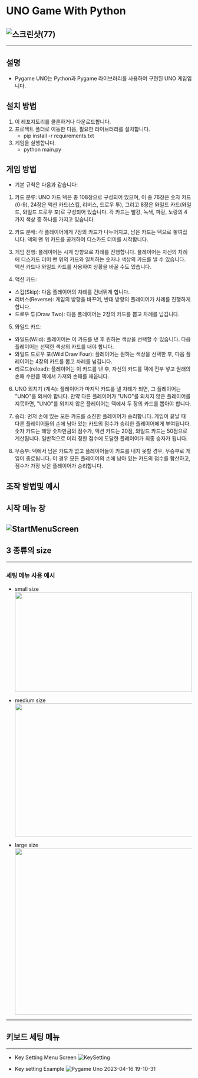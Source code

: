 # UNO Game With Python

## ![스크린샷(77)](https://user-images.githubusercontent.com/42289726/236804666-2108baed-ea26-4b97-a6c1-438a7ec7b17c.png)

---

## 설명

- Pygame UNO는 Python과 Pygame 라이브러리를 사용하여 구현된 UNO 게임입니다.

## 설치 방법

1. 이 레포지토리를 클론하거나 다운로드합니다.
2. 프로젝트 폴더로 이동한 다음, 필요한 라이브러리를 설치합니다.
   - pip install -r requirements.txt
3. 게임을 실행합니다.
   - python main.py

## 게임 방법

- 기본 규칙은 다음과 같습니다:

1. 카드 분류: UNO 카드 덱은 총 108장으로 구성되어 있으며, 이 중 76장은 숫자 카드(0-9), 24장은 액션 카드(스킵, 리버스, 드로우 투), 그리고 8장은 와일드 카드(와일드, 와일드 드로우 포)로 구성되어 있습니다. 각 카드는 빨강, 녹색, 파랑, 노랑의 4가지 색상 중 하나를 가지고 있습니다.

2. 카드 분배: 각 플레이어에게 7장의 카드가 나누어지고, 남은 카드는 덱으로 놓여집니다. 덱의 맨 위 카드를 공개하여 디스카드 더미를 시작합니다.

3. 게임 진행: 플레이어는 시계 방향으로 차례를 진행합니다. 플레이어는 자신의 차례에 디스카드 더미 맨 위의 카드와 일치하는 숫자나 색상의 카드를 낼 수 있습니다. 액션 카드나 와일드 카드를 사용하여 상황을 바꿀 수도 있습니다.

4. 액션 카드:

- 스킵(Skip): 다음 플레이어의 차례를 건너뛰게 합니다.
- 리버스(Reverse): 게임의 방향을 바꾸어, 반대 방향의 플레이어가 차례를 진행하게 합니다.
- 드로우 투(Draw Two): 다음 플레이어는 2장의 카드를 뽑고 차례를 넘깁니다.

5. 와일드 카드:

- 와일드(Wild): 플레이어는 이 카드를 낸 후 원하는 색상을 선택할 수 있습니다. 다음 플레이어는 선택한 색상의 카드를 내야 합니다.
- 와일드 드로우 포(Wild Draw Four): 플레이어는 원하는 색상을 선택한 후, 다음 플레이어는 4장의 카드를 뽑고 차례를 넘깁니다.
- 리로드(reload): 플레이어는 이 카드를 낸 후, 자신의 카드를 덱에 전부 넣고 원래의 손패 수만큼 덱에서 가져와 손패를 채웁니다.

6. UNO 외치기 (계속): 플레이어가 마지막 카드를 낼 차례가 되면, 그 플레이어는 "UNO"를 외쳐야 합니다. 만약 다른 플레이어가 "UNO"를 외치지 않은 플레이어를 지목하면, "UNO"를 외치지 않은 플레이어는 덱에서 두 장의 카드를 뽑아야 합니다.

7. 승리: 먼저 손에 있는 모든 카드를 소진한 플레이어가 승리합니다. 게임이 끝날 때 다른 플레이어들의 손에 남아 있는 카드의 점수가 승리한 플레이어에게 부여됩니다. 숫자 카드는 해당 숫자만큼의 점수가, 액션 카드는 20점, 와일드 카드는 50점으로 계산됩니다. 일반적으로 미리 정한 점수에 도달한 플레이어가 최종 승자가 됩니다.

8. 무승부: 덱에서 남은 카드가 없고 플레이어들이 카드를 내지 못할 경우, 무승부로 게임이 종료됩니다. 이 경우 모든 플레이어의 손에 남아 있는 카드의 점수를 합산하고, 점수가 가장 낮은 플레이어가 승리합니다.

## 조작 방법및 예시

## 시작 메뉴 창

## ![StartMenuScreen](https://user-images.githubusercontent.com/42289726/232302391-fa6d41cc-36e8-4ea2-b11d-0dfae2ec1a31.png)

## 3 종류의 size

---

### 세팅 메뉴 사용 예시

- small size
  <img src=https://user-images.githubusercontent.com/42289726/232302423-58b1ca85-0c84-400f-9f1e-beaf1add180c.png width="480" height="270"/>

- medium size
  <img src=https://user-images.githubusercontent.com/42289726/232302427-021ac335-187b-43e5-a417-4a5d2681fb34.png width="640" height="360"/>

- large size
  <img src=https://user-images.githubusercontent.com/42289726/232302429-f0a01e5b-ce5b-4963-9eaf-04d732226d34.png width="800" height="450"/>

---

## 키보드 세팅 메뉴

---

- Key Setting Menu Screen
  ![KeySetting](https://user-images.githubusercontent.com/42289726/232302434-2f1acec4-c207-493d-b3a7-f1d119869c3c.png)

- Key setting Example
  ![Pygame Uno 2023-04-16 19-10-31](https://user-images.githubusercontent.com/42289726/232302150-a034bfde-9a7a-48ac-afa0-6bb3a3c55b96.gif)
